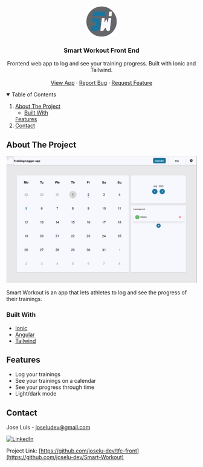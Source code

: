 <!-- PROJECT LOGO -->
<br />
<p align="center">
  <a href="https://github.com/JoseLu-Dev/Smart-Workout">
    <img src="resources/logo.svg" alt="Logo" width="80" height="80">
  </a>

  <h3 align="center">Smart Workout Front End</h3>

  <p align="center">
    Frontend web app to log and see your training progress. Built with Ionic and Tailwind.
    <br />
    <br />
    <a href="https://joselu-dev.github.io/Smart-Workout/#/">View App</a>
    ·
    <a href="https://github.com/JoseLu-Dev/Smart-Workout/issues">Report Bug</a>
    ·
    <a href="https://github.com/JoseLu-Dev/Smart-Workout/issues">Request Feature</a>
  </p>
</p>


<!-- TABLE OF CONTENTS -->
<details open="open">
  <summary>Table of Contents</summary>
  <ol>
    <li>
      <a href="#about-the-project">About The Project</a>
      <ul>
        <li><a href="#built-with">Built With</a></li>
      </ul>
    </li>
    <a href="#features">Features</a>
    <li><a href="#contact">Contact</a></li>
  </ol>
</details>


<!-- ABOUT THE PROJECT -->
## About The Project

[![Smart Workout Screen Shot][product-screenshot]](https://joselu-dev.github.io/Smart-Workout/#/)

Smart Workout is an app that lets athletes to log and see the progress of their trainings. 

### Built With

* [Ionic](https://ionicframework.com/)
* [Angular](https://angular.io/)
* [Tailwind](https://tailwindcss.com/)

<!-- APP FEATURES -->
## Features

- Log your trainings
- See your trainings on a calendar
- See your progress through time
- Light/dark mode

<!-- CONTACT -->
## Contact

Jose Luis - joseludev@gmail.com 

[![LinkedIn][linkedin-shield]][linkedin-url]

Project Link: [https://github.com/joselu-dev/tfc-front](https://github.com/joselu-dev/Smart-Workout)


[linkedin-shield]: https://img.shields.io/badge/-LinkedIn-black.svg?style=for-the-badge&logo=linkedin&colorB=555
[linkedin-url]: https://es.linkedin.com/in/jose-luis-alfaro-carretero-0a5912208/es
[product-screenshot]: resources/images/calendar.png
